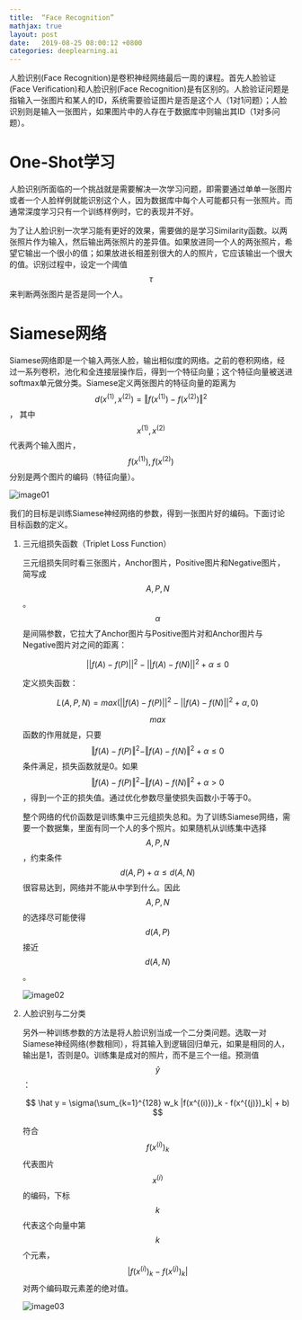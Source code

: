 ```yaml
---
title:  “Face Recognition”
mathjax: true
layout: post
date:   2019-08-25 08:00:12 +0800
categories: deeplearning.ai
---
```


人脸识别(Face Recognition)是卷积神经网络最后一周的课程。首先人脸验证(Face Verification)和人脸识别(Face Recognition)是有区别的。人脸验证问题是指输入一张图片和某人的ID，系统需要验证图片是否是这个人（1对1问题）；人脸识别则是输入一张图片，如果图片中的人存在于数据库中则输出其ID（1对多问题）。


# One-Shot学习

人脸识别所面临的一个挑战就是需要解决一次学习问题，即需要通过单单一张图片或者一个人脸样例就能识别这个人，因为数据库中每个人可能都只有一张照片。而通常深度学习只有一个训练样例时，它的表现并不好。

为了让人脸识别一次学习能有更好的效果，需要做的是学习Similarity函数。以两张照片作为输入，然后输出两张照片的差异值。如果放进同一个人的两张照片，希望它输出一个很小的值；如果放进长相差别很大的人的照片，它应该输出一个很大的值。识别过程中，设定一个阈值$$\tau$$来判断两张图片是否是同一个人。

# Siamese网络

Siamese网络即是一个输入两张人脸，输出相似度的网络。之前的卷积网络，经过一系列卷积，池化和全连接层操作后，得到一个特征向量；这个特征向量被送进softmax单元做分类。Siamese定义两张图片的特征向量的距离为$$d(x^{(1)},x^{(2)}) = \Vert f(x^{(1)}) - f(x^{(2)}) \Vert ^2$$，
其中$$x^{(1)}, x^{(2)}$$代表两个输入图片，$$f(x^{(1)}), f(x^{(2)})$$分别是两个图片的编码（特征向量）。

![image01]({{site.baseurl}}/image/20190825/siamese.png)

我们的目标是训练Siamese神经网络的参数，得到一张图片好的编码。下面讨论目标函数的定义。

1. 三元组损失函数（Triplet Loss Function）

    三元组损失同时看三张图片，Anchor图片，Positive图片和Negative图片，简写成$$A, P, N$$。$$\alpha$$是间隔参数，它拉大了Anchor图片与Positive图片对和Anchor图片与Negative图片对之间的距离：

    $$
    || f(A) - f(P) ||^2 - || f(A) - f(N) ||^2 + \alpha \leq 0
    $$

    定义损失函数：

    $$
    L(A,P,N) = max(|| f(A) - f(P) ||^2 - || f(A) - f(N) ||^2 + \alpha, 0)
    $$

    $$max$$函数的作用就是，只要$$\Vert f(A) - f(P) \Vert^2 - \Vert f(A) - f(N) \Vert^2 + \alpha \leq 0$$条件满足，损失函数就是0。如果$$\Vert f(A) - f(P) \Vert^2 - \Vert f(A) - f(N) \Vert^2 + \alpha > 0$$，得到一个正的损失值。通过优化参数尽量使损失函数小于等于0。

    整个网络的代价函数是训练集中三元组损失总和。为了训练Siamese网络，需要一个数据集，里面有同一个人的多个照片。如果随机从训练集中选择$$A,P,N$$，约束条件$$d(A,P) + \alpha \leq d(A,N)$$很容易达到，网络并不能从中学到什么。因此$$A,P,N$$的选择尽可能使得$$d(A,P)$$接近$$d(A,N)$$。

    ![image02]({{site.baseurl}}/image/20190825/siamese_train.png)

2. 人脸识别与二分类

    另外一种训练参数的方法是将人脸识别当成一个二分类问题。选取一对Siamese神经网络(参数相同），将其输入到逻辑回归单元，如果是相同的人，输出是1，否则是0。训练集是成对的照片，而不是三个一组。预测值$$\hat y$$：

    $$
    \hat y = \sigma(\sum_{k=1}^{128} w_k |f(x^{(i)})_k - f(x^{(j)})_k| + b)
    $$

    符合$$f(x^{(i)})_k$$代表图片$$x^{(i)}$$的编码，下标$$k$$代表这个向量中第$$k$$个元素，$$\vert f(x^{(i)})_k - f(x^{(j)})_k \vert$$对两个编码取元素差的绝对值。

    ![image03]({{site.baseurl}}/image/20190825/binary_classification.png)